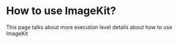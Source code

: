 # How to use ImageKit?

This page talks about more execution level details about how to use ImageKit
